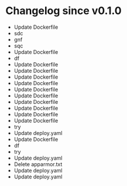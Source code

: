 # Changelog since v0.1.0
- Update Dockerfile 
- sdc 
- gnf 
- sqc 
- Update Dockerfile 
- df 
- Update Dockerfile 
- Update Dockerfile 
- Update Dockerfile 
- Update Dockerfile 
- Update Dockerfile 
- Update Dockerfile 
- Update Dockerfile 
- Update Dockerfile 
- Update Dockerfile 
- Update Dockerfile 
- try 
- Update deploy.yaml 
- Update Dockerfile 
- df 
- try 
- Update deploy.yaml 
- Delete apparmor.txt 
- Update deploy.yaml 
- Update deploy.yaml 
